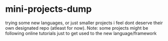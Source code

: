 # mini-projects-dump
trying some new languages, or just smaller projects i feel dont deserve their own designated repo (atleast for now). Note: some projects might be following online tutorials just to get used to the new language/framework 
